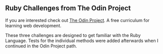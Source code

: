 ## Ruby Challenges from The Odin Project

If you are interested check out [The Odin Project](https://www.theodinproject.com/courses/ruby-programming/lessons/building-blocks). 
A free curriculum for learning web development.

These three challenges are designed to get familiar with the Ruby
Language. Tests for the individual methods were added afterwards when I
continued in the Odin Project path.
